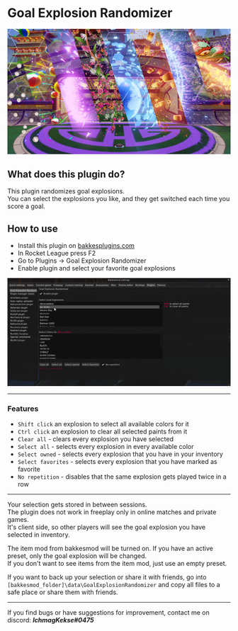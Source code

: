 # Goal Explosion Randomizer
![ ](https://raw.githubusercontent.com/lchmagKekse/GoalExplosionRandomizer/main/images/thumbnail.jpg)

## What does this plugin do?
This plugin randomizes goal explosions.  
You can select the explosions you like, and they get switched each time you score a goal.

## How to use
 - Install this plugin on [bakkesplugins.com](https://bakkesplugins.com/plugins/view/314)
 - In Rocket League press F2 
 - Go to Plugins -> Goal Explosion Randomizer
 - Enable plugin and select your favorite goal explosions
 
![preview](https://raw.githubusercontent.com/lchmagKekse/GoalExplosionRandomizer/main/images/plugin.PNG)
___

### Features

 - `Shift click` an explosion to select all available colors for it
 - `Ctrl click` an explosion to clear all selected paints from it
 - `Clear all` - clears every explosion you have selected
 - `Select all` - selects every explosion in every available color
 - `Select owned` - selects every explosion that you have in your inventory
 - `Select favorites` - selects every explosion that you have marked as favorite
 - `No repetition` - disables that the same explosion gets played twice in a row
___

Your selection gets stored in between sessions.  
The plugin does not work in freeplay only in online matches and private games.  
It's client side, so other players will see the goal explosion you have selected in inventory.  

The item mod from bakkesmod will be turned on. If you have an active preset, only the goal explosion will be changed.  
If you don't want to see items from the item mod, just use an empty preset.  

If you want to back up your selection or share it with friends, go into `[bakkesmod_folder]\data\GoalExplosionRandomizer` and copy all files to a safe place or share them with friends.  

---
If you find bugs or have suggestions for improvement, contact me on discord: ***lchmagKekse#0475***
